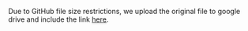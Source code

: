 Due to GitHub file size restrictions, we upload the original file to google drive and include the link [here](https://drive.google.com/drive/folders/1k_46V8M8bVS_WozqFRbu1GpmLokiTdUl?usp=share_link).
